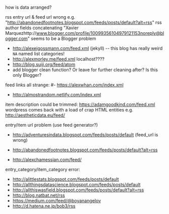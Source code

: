 
how is data arranged?

rss entry url & feed url wrong
e.g. "http://abandonedfootnotes.blogspot.com/feeds/posts/default?alt=rss"
rss author fields concatenating
"Xavier Marquezhttp://www.blogger.com/profile/10099356104979121153noreply@blogger.com"
seems to be a Blogger problem
- http://alexejgossmann.com/feed.xml (jekyll) -- this blog has really weird `NA` named list categories!
- http://alexmorley.me/feed.xml localhost????
- http://blog.suiji.org/feed/atom
- add blogger clean function? Or leave for further cleaning after? Is this only Blogger?

feed links all strange:
#- https://alexwhan.com/index.xml
- http://almostrandom.netlify.com/index.xml

item description could be trimmed: https://adamgoodkind.com/feed.xml
wordpress comes back with a load of crap HTML entities e.g. http://aestheticdata.eu/feed/

entry/item url problem (use feed generator?)
- http://adventuresindata.blogspot.com/feeds/posts/default (feed_url is wrong)
- http://abandonedfootnotes.blogspot.com/feeds/posts/default?alt=rss

- http://alexchamessian.com/feed/

entry_category/item_category error:
- http://alittlestats.blogspot.com/feeds/posts/default
- http://allthingsdatascience.blogspot.com/feeds/posts/default
- http://allthiswasfield.blogspot.com/feeds/posts/default?alt=rss
- http://blog.natbat.net/rss
- https://medium.com/feed/@boyanangelov
- http://d.hatena.ne.jp/bob3/rss
